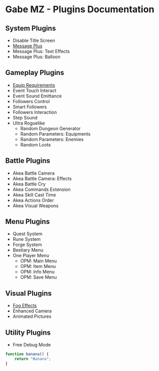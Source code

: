 # Gabe MZ - Plugins Documentation

## System Plugins
- Disable Title Screen
- [Message Plus](Plugins/GMZ_MessagePlus)
- Message Plus: Text Effects
- Message Plus: Balloon

## Gameplay Plugins
- [Equip Requirements](Plugins/GMZ_EquipRequirements)
- Event Touch Interact
- Event Sound Emittance
- Followers Control
- Smart Followers
- Followers Interaction
- Step Sound
- Ultra Roguelike
  - Random Dungeon Generator
  - Random Parameters: Equipments
  - Random Parameters: Enemies
  - Random Loots

## Battle Plugins
- Akea Battle Camera
- Akea Battle Camera: Effects
- Akea Battle Cry
- Akea Commands Extension
- Akea Skill Cast Time
- Akea Actions Order
- Akea Visual Weapons

## Menu Plugins
- Quest System
- Rune System
- Forge System
- Bestiary Menu
- One Player Menu
  - OPM: Main Menu
  - OPM: Item Menu
  - OPM: Info Menu
  - OPM: Save Menu

## Visual Plugins 
- [Fog Effects](#gabemz_fogeffects)
- Enhanced Camera
- Animated Pictures

## Utility Plugins
- Free Debug Mode

```js
function banana() {
    return "Banana";
}
```